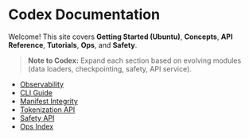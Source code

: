<!-- BEGIN: CODEX_DOCS_INDEX -->

# Codex Documentation

Welcome! This site covers **Getting Started (Ubuntu)**, **Concepts**, **API Reference**, **Tutorials**, **Ops**, and **Safety**.

> **Note to Codex:** Expand each section based on evolving modules (data loaders, checkpointing, safety, API service).

* [Observability](modules/observability.md)
* [CLI Guide](cli.md)
* [Manifest Integrity](manifest_integrity.md)
* [Tokenization API](tokenization_api.md)
* [Safety API](safety_api.md)
* [Ops Index](ops.md)
